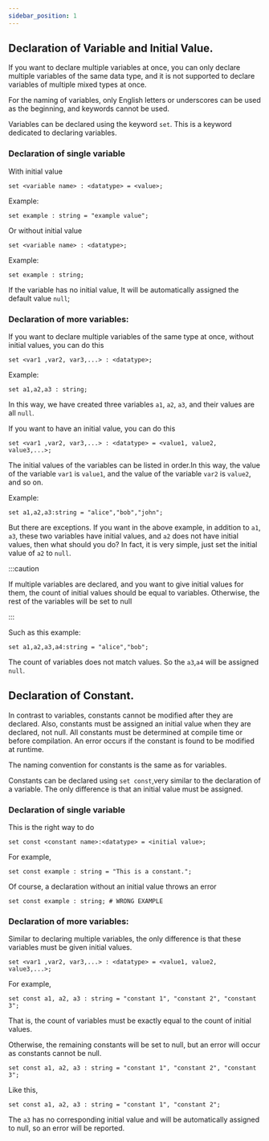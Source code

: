 ```yaml
---
sidebar_position: 1
---
```


## Declaration of Variable and Initial Value.

If you want to declare multiple variables at once, you can only declare multiple variables of the same data type, and it is not supported to declare variables of multiple mixed types at once.

For the naming of variables, only English letters or underscores can be used as the beginning, and keywords cannot be used.

Variables can be declared using the keyword `set`. This is a keyword dedicated to declaring variables.

### Declaration of single variable 

With initial value

```
set <variable name> : <datatype> = <value>;
```
Example:
```
set example : string = "example value";
```

Or without initial value

```
set <variable name> : <datatype>;
```

Example:
```
set example : string;
```
If the variable has no initial value, It will be automatically assigned the default value `null`;

### Declaration of more variables:

If you want to declare multiple variables of the same type at once, without initial values, you can do this

```
set <var1 ,var2, var3,...> : <datatype>;
```
Example:
```
set a1,a2,a3 : string;
```

In this way, we have created three variables `a1`, `a2`, `a3`, and their values are all `null`.

If you want to have an initial value, you can do this

```
set <var1 ,var2, var3,...> : <datatype> = <value1, value2, value3,...>;
```

The initial values of the variables can be listed in order.In this way, the value of the variable `var1` is `value1`, and the value of the variable `var2` is `value2`, and so on.

Example:
```
set a1,a2,a3:string = "alice","bob","john";
```

But there are exceptions. If you want in the above example, in addition to `a1`, `a3`, these two variables have initial values, and `a2` does not have initial values, then what should you do? In fact, it is very simple, just set the initial value of `a2` to `null`.

:::caution

If multiple variables are declared, and you want to give initial values for them, the count of initial values should be equal to variables. Otherwise, the rest of the variables will be set to null

:::

Such as this example:
```
set a1,a2,a3,a4:string = "alice","bob";
```
The count of variables does not match values.
So the `a3`,`a4` will be assigned `null`.

## Declaration of Constant.

In contrast to variables, constants cannot be modified after they are declared. Also, constants must be assigned an initial value when they are declared, not null.
All constants must be determined at compile time or before compilation. An error occurs if the constant is found to be modified at runtime.

The naming convention for constants is the same as for variables.

Constants can be declared using `set const`,very similar to the declaration of a variable. The only difference is that an initial value must be assigned.

### Declaration of single variable 

This is the right way to do

```
set const <constant name>:<datatype> = <initial value>;
```

For example,

```
set const example : string = "This is a constant.";
```

Of course, a declaration without an initial value throws an error

```
set const example : string; # WRONG EXAMPLE
```

### Declaration of more variables:

Similar to declaring multiple variables, the only difference is that these variables must be given initial values.

```
set <var1 ,var2, var3,...> : <datatype> = <value1, value2, value3,...>;
```

For example,

```
set const a1, a2, a3 : string = "constant 1", "constant 2", "constant 3";
```

That is, the count of variables must be exactly equal to the count of initial values.

Otherwise, the remaining constants will be set to null, but an error will occur as constants cannot be null.

```
set const a1, a2, a3 : string = "constant 1", "constant 2", "constant 3";
```

Like this,

```
set const a1, a2, a3 : string = "constant 1", "constant 2";
```

The `a3` has no corresponding initial value and will be automatically assigned to null, so an error will be reported.